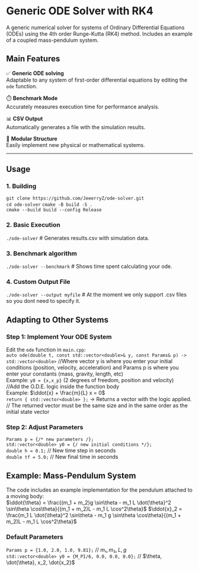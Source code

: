 # Generic ODE Solver with RK4

A generic numerical solver for systems of Ordinary Differential Equations (ODEs) using the 4th order Runge-Kutta (RK4) method. Includes an example of a coupled mass-pendulum system.

## Main Features
✅ **Generic ODE solving**  
Adaptable to any system of first-order differential equations by editing the `ode` function.

⏱️ **Benchmark Mode**  
Accurately measures execution time for performance analysis.

📊 **CSV Output**  
Automatically generates a file with the simulation results.

🔧 **Modular Structure**  
Easily implement new physical or mathematical systems.

---

## Usage

### 1. Building
`git clone https://github.com/JeeerryZ/ode-solver.git`  
`cd ode-solver`
`cmake -B build -S .`  
`cmake --build build --config Release`

### 2. Basic Execution
`./ode-solver` # Generates results.csv with simulation data.

### 3. Benchmark algorithm
`./ode-solver --benchmark` # Shows time spent calculating your ode.

### 4. Custom Output File
`./ode-solver --output myfile` # At the moment we only support .csv files so you dont need to specify it.


## Adapting to Other Systems

### Step 1: Implement Your ODE System
Edit the `ode` function in `main.cpp`:  
`auto ode(double t, const std::vector<double>& y, const Params& p) -> std::vector<double>`
//Where vector y is where you enter your initial conditions (position, velocity, acceleration) and Params p is where you enter your constants (mass, gravity, length, etc)  
Example: `y0 = {x,x_p}` (2 degrees of freedom, position and velocity)   
//Add the O.D.E. logic inside the function body  
 Example: $\ddot{x} + \frac{m}{L} x = 0$  
`return { std::vector<double> };` -> Returns a vector with the logic applied.   
// The returned vector must be the same size and in the same order as the initial state vector    

### Step 2: Adjust Parameters  
`Params p = {/* new parameters /};`  
`std::vector<double> y0 = {/ new initial conditions */};`  
`double h = 0.1;` // New time step in seconds  
`double tf = 5.0;` // New final time in seconds  


## Example: Mass-Pendulum System
The code includes an example implementation for the pendulum attached to a moving body:  
$\ddot{\theta} = \frac{(m_1 + m_2)g \sin\theta - m_1 L \dot{\theta}^2 \sin\theta \cos\theta}{(m_1 + m_2)L - m_1 L \cos^2\theta}$
$\ddot{x}_2 = \frac{m_1 L \dot{\theta}^2 \sin\theta - m_1 g \sin\theta \cos\theta}{(m_1 + m_2)L - m_1 L \cos^2\theta}$


### Default Parameters
`Params p = {1.0, 2.0, 1.0, 9.81};` // $m₁, m₂, L, g$  
`std::vector<double> y0 = {M_PI/6, 0.0, 0.0, 0.0};` // $\theta, \dot\{\theta}, x_2, \dot\{x_2}$  



